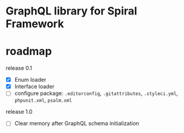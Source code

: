 # GraphQL library for Spiral Framework



# roadmap

release 0.1

- [x] Enum loader
- [x] Interface loader
- [ ] configure package: `.editorconfig`, `.gitattributes`, `.styleci.yml`, `phpunit.xml`, `psalm.xml`

release 1.0
- [ ] Clear memory after GraphQL schema initialization
